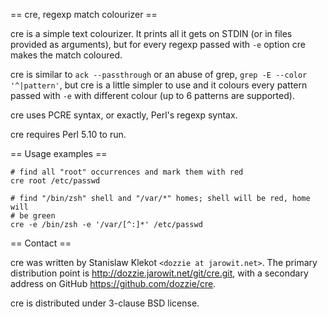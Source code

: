 == cre, regexp match colourizer ==

cre is a simple text colourizer. It prints all it gets on STDIN (or in files
provided as arguments), but for every regexp passed with `-e` option cre makes
the match coloured.

cre is similar to `ack --passthrough` or an abuse of grep,
`grep -E --color '^|pattern'`, but cre is a little simpler to use and it
colours every pattern passed with `-e` with different colour (up to
6 patterns are supported).

cre uses PCRE syntax, or exactly, Perl's regexp syntax.

cre requires Perl 5.10 to run.

== Usage examples ==

    # find all "root" occurrences and mark them with red
    cre root /etc/passwd

    # find "/bin/zsh" shell and "/var/*" homes; shell will be red, home will
    # be green
    cre -e /bin/zsh -e '/var/[^:]*' /etc/passwd

== Contact ==

cre was written by Stanislaw Klekot `<dozzie at jarowit.net>`.
The primary distribution point is <http://dozzie.jarowit.net/git/cre.git>,
with a secondary address on GitHub <https://github.com/dozzie/cre>.

cre is distributed under 3-clause BSD license.
